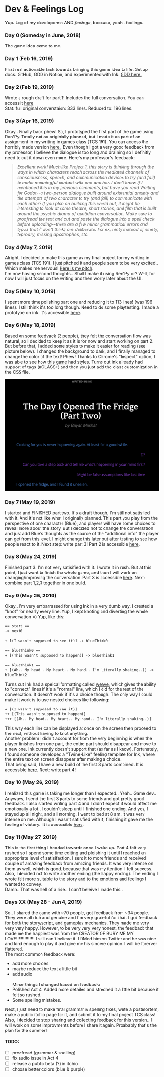# Dev & Feelings Log

Yup. Log of my developemet AND _feelings_, because, yeah.. feelings. 

### Day 0 (Someday in June, 2018) 
The game idea came to me.

### Day 1 (Feb 16, 2019) 
First real actionable task towards bringing this game idea to life. Set up docs. GitHub, GDD in Notion, and experimented with Ink. [GDD here.](https://www.notion.so/bmmashat/The-Day-I-Opened-The-Fridge-Game-69d833d91b7f473e9475f9eceaeb8a05)

### Day 2 (Feb 19, 2019)
Wrote a rough draft for part 1! Includes the full conversation. You can access it [here](https://docs.google.com/spreadsheets/d/16gAga-8uIu6R6mer9m4d9gmwYIOU6H50HAn1Ma33y58/edit#gid=1559134232) <br>
Stat: full original converstaion: 333 lines. Reduced to: 196 lines.

### Day 3 (Apr 16, 2019) 
Okay.. Finally back phew! So, I prototyped the first part of the game using Ren'Py. Totally not as originially planned, but I made it as part of an assignment in my writing in games class (TCS 191). You can access the horribly made version [here.](https://bmmashat.itch.io/the-day-i-opened-the-fridge). Even though I got a very good feedback from my professor, I believe the dialogue is too long and draining so I definitly need to cut it down even more. Here's my professor's feedback: 
> _Excellent work! Much like Project 1, this story is thinking through the ways in which characters reach across the mediated channels of consciousness, speech, and communication devices to try (and fail) to make meaningful contact with one another. I don't know if I mentioned this in my previous comments, but have you read Waiting for Godot--a two-person dialogue built around existential anxiety and the attempts of two character to try (and fail) to communicate with each other? If you plan on building this world out, it might be interesting to look at some theatre, short stories, and film that is built around the psychic drama of quotidian conversation. Make sure to proofread the text and cut and paste the dialogue into a spell check before uploading--there are a few minor grammatical errors and typos that (I don't think) are deliberate. For ex, ninty instead of ninety, teproary, missing apostrophes, etc._

### Day 4 (May 7, 2019) 
Alright. I decided to make this game as my final project for my writing in games class (TCS 191). I just pitched it and people seem to be very excited.. Which makes me nervous! [Here is my pitch](https://docs.google.com/presentation/d/1YInIJs9fiFnqte8Hz3Ug0oyNnVhcQ6Ftg02fu3GRNAI/edit?usp=sharing). <br>
I'm now having second thoughts.. Shall I make it using Ren'Py or? Well, for now I will just focus on the writing and then worry later about the UI. 

### Day 5 (May 10, 2019)
I spent more time polishing part one and reducing it to 113 lines! (was 196 lines). I still think it's too long though. Need to do some playtesting. I made a prototype on ink. It's accessible [here](https://bmmashat.itch.io/the-day-i-opened-the-fridge-part-one). 

### Day 6 (May 18, 2019)
Based on some feedvack (3 people), they felt the conversation flow was natural, so I decided to keep it as it is for now and start working on part 2. But before that, I added some styles to make it easier for reading (see picture below). I changed the background to dark, and I finally managed to change the color of the text! Phew! Thanks to Chrome's "Inspect" option, I was able to see how [this game](https://h-anklebone.itch.io/a-song-for-kharon) had styles. Turns out ink already had support of tags (#CLASS: <whatever>) and then you just add the class customization in the CSS file. 

![screenshot](https://github.com/bmmashat/the-day-i-opened-the-fridge/blob/master/screenshots/darkcolors.jpg "screenshot of colros")


### Day 7 (May 19, 2019) 
I started and FINISHED part two. It's a draft though, I'm still not satisfied with it. And it's not like what I originally planned. This part you play from the perspective of one character (Blue), and players will have some choices to reveal more about the story. But I decided not to change the conversation and just add Blue's thoughts as the source of the "additional info" the player can get from this level. I might change this later but after testing to see how people react to it. Next step: write part 3! Part 2 is accessible [here](https://bmmashat.itch.io/the-day-i-opened-the-fridge-part-two). 

### Day 8 (May 24, 2019) 
Finished part 3. I'm not very satisified with it. I wrote it in rush. But at this point, I just want to finish the whole game, and then I will work on changing/improving the conversation. Part 3 is accessible [here](https://bmmashat.itch.io/the-day-i-opened-the-fridge-part-three). Next: combine part 1,2,3 together in one bulid.

### Day 9 (May 25, 2019) 
Okay.. I'm very embarrassed for using Ink in a very dumb way. I created a "knot" for nearly every line. Yup, I kept knoting and diverting the whole conversation =) Yup, like this: 
```
== start == 
-> next0

+ [(I wasn't supposed to see it)] -> blueThink0

== blueThink0 == 
+ [(This wasn't supposed to happen)] -> blueThink1

== blueThink1 == 
+ [(Ah.. My head.. My heart.. My hand.. I'm literally shaking..)] -> blueThink2

```

Turns out Ink had a speical formatting called [weave](https://github.com/inkle/ink/blob/master/Documentation/WritingWithInk.md#part-2-weave), which gives the ability to "connect" lines if it's a "normal" line, which I did for the rest of the conversation. It doesn't work if it's a choice though. The only way I could make it work is to use nested choices like following: 
```
+ [(I wasn't supposed to see it)] 
++ [(This wasn't supposed to happen)] 
+++ [(Ah.. My head.. My heart.. My hand.. I'm literally shaking..)] 
```
This way each line can be displayed at once on the screen then proceed to the next, without having to knot anything. <br>
Another problem I didn't account for from the very beginning is when the player finishes from one part, the entire part should disappear and move to a new one. Ink currently doesn't support that (as far as I know). Fortunately, I found someone developed a "Twine-Like" feeling [template](https://github.com/wickedlyethan/ink-soaked) for Ink, where the entire text on screen disappear after making a choice. <br>
That being said, I have a new build of the first 3 parts combined. It is accessible [here](https://bmmashat.itch.io/the-day-i-opened-the-fridge-three-parts). Next: write part 4!

### Day 10 (May 26, 2019)
I realized this game is taking me longer than I expected.. Yeah.. Game dev.. Anyways, I send the first 3 parts to some friends and got pretty good feedback. I also started writing part 4 and I didn't expect it would affect me emotionally a lot.. I couldn't sleep until I finished one ending. And yes, I stayed up all night, and all morning. I went to bed at 8 am. It was very intense on me. Although I wasn't satisified with it, finishing it gave me the feeling of victory.. It is accessible [here](https://bmmashat.itch.io/the-day-i-opened-the-fridge-part-4).

### Day 11 (May 27, 2019)
This is the first thing I headed towards once I woke up. Part 4 felt very rushed so I spend some time editing and ploishing it until I reached an appropriate level of satisifaction. I sent it to more friends and received couple of amazing feedback from amazing friends. It was very intense on them as well, which is good, because that was my itention. I felt suceess. Also, I decided not to write another ending (the happy ending). The ending I wrote felt more suitable to the story and to the emotions and feelings I wanted to convey. <br>
Damn.. That was hell of a ride.. I can't beleive I made this.. 

### Days XX (May 28 - Jun 4, 2019)
So.. I shared the game with ~70 people, got feedback from ~34 people. They were all rich and genuine and I'm very grateful for that. I got feedback for both the story/script, and gameplay mechanics. They made me very very very happy. However, to be very very very honest, the feedback that made me the happiest was from the CREATOR OF BURY ME MY LOVE!!!!!!!!!!!!!!! I still can't believe it. I DMed him on Twitter and he was nice and kind enough to play it and give me his sincere opinion. I will be forerver flattered. <br> 
The most common feedback were:
- add more choices
- maybe reduce the text a little bit
- add audio
<br> <br>
Minor things I changed based on feedback: 
- Polished Act 4. Added more detailes and streched it a little bit because it felt so rushed. 
- Some spelling mistakes. 
<a/>
Next, I just need to make final grammar & spelling fixes, write a postmortem, make a public itchio page for it, and submit it to my final project TCS class! <br>
Also, I decided to stop sharing and collecting feedback for this version.. I will work on some improvments before I share it again. Proabably that's the plan for the summer! 

#### TODO: 
- [ ] proofread (grammar & spelling)
- [ ] fix audio issue in Act 4
- [ ] release a public beta (?) in itchio 
- [ ] choose better colors (blue & purple)
